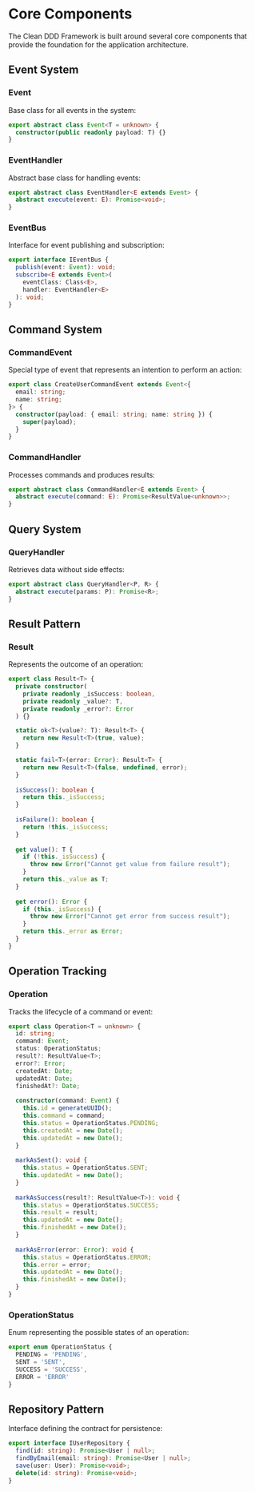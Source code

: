 # Core Components

The Clean DDD Framework is built around several core components that provide the foundation for the application architecture.

## Event System

### Event

Base class for all events in the system:

```typescript
export abstract class Event<T = unknown> {
  constructor(public readonly payload: T) {}
}
```

### EventHandler

Abstract base class for handling events:

```typescript
export abstract class EventHandler<E extends Event> {
  abstract execute(event: E): Promise<void>;
}
```

### EventBus

Interface for event publishing and subscription:

```typescript
export interface IEventBus {
  publish(event: Event): void;
  subscribe<E extends Event>(
    eventClass: Class<E>,
    handler: EventHandler<E>
  ): void;
}
```

## Command System

### CommandEvent

Special type of event that represents an intention to perform an action:

```typescript
export class CreateUserCommandEvent extends Event<{
  email: string;
  name: string;
}> {
  constructor(payload: { email: string; name: string }) {
    super(payload);
  }
}
```

### CommandHandler

Processes commands and produces results:

```typescript
export abstract class CommandHandler<E extends Event> {
  abstract execute(command: E): Promise<ResultValue<unknown>>;
}
```

## Query System

### QueryHandler

Retrieves data without side effects:

```typescript
export abstract class QueryHandler<P, R> {
  abstract execute(params: P): Promise<R>;
}
```

## Result Pattern

### Result

Represents the outcome of an operation:

```typescript
export class Result<T> {
  private constructor(
    private readonly _isSuccess: boolean,
    private readonly _value?: T,
    private readonly _error?: Error
  ) {}

  static ok<T>(value?: T): Result<T> {
    return new Result<T>(true, value);
  }

  static fail<T>(error: Error): Result<T> {
    return new Result<T>(false, undefined, error);
  }
  
  isSuccess(): boolean {
    return this._isSuccess;
  }
  
  isFailure(): boolean {
    return !this._isSuccess;
  }
  
  get value(): T {
    if (!this._isSuccess) {
      throw new Error("Cannot get value from failure result");
    }
    return this._value as T;
  }
  
  get error(): Error {
    if (this._isSuccess) {
      throw new Error("Cannot get error from success result");
    }
    return this._error as Error;
  }
}
```

## Operation Tracking

### Operation

Tracks the lifecycle of a command or event:

```typescript
export class Operation<T = unknown> {
  id: string;
  command: Event;
  status: OperationStatus;
  result?: ResultValue<T>;
  error?: Error;
  createdAt: Date;
  updatedAt: Date;
  finishedAt?: Date;
  
  constructor(command: Event) {
    this.id = generateUUID();
    this.command = command;
    this.status = OperationStatus.PENDING;
    this.createdAt = new Date();
    this.updatedAt = new Date();
  }
  
  markAsSent(): void {
    this.status = OperationStatus.SENT;
    this.updatedAt = new Date();
  }
  
  markAsSuccess(result?: ResultValue<T>): void {
    this.status = OperationStatus.SUCCESS;
    this.result = result;
    this.updatedAt = new Date();
    this.finishedAt = new Date();
  }
  
  markAsError(error: Error): void {
    this.status = OperationStatus.ERROR;
    this.error = error;
    this.updatedAt = new Date();
    this.finishedAt = new Date();
  }
}
```

### OperationStatus

Enum representing the possible states of an operation:

```typescript
export enum OperationStatus {
  PENDING = 'PENDING',
  SENT = 'SENT',
  SUCCESS = 'SUCCESS',
  ERROR = 'ERROR'
}
```

## Repository Pattern

Interface defining the contract for persistence:

```typescript
export interface IUserRepository {
  find(id: string): Promise<User | null>;
  findByEmail(email: string): Promise<User | null>;
  save(user: User): Promise<void>;
  delete(id: string): Promise<void>;
}
```